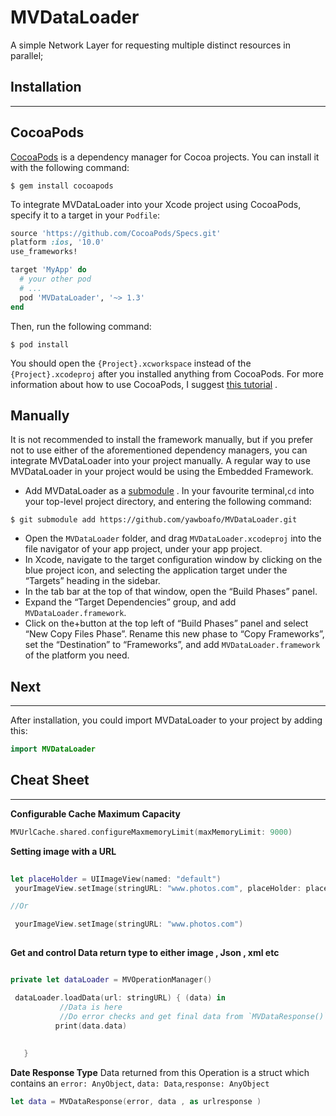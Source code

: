 #  MVDataLoader
A simple Network Layer for requesting  multiple distinct resources in parallel;

## Installation
- - - -
## CocoaPods
 [CocoaPods](http://cocoapods.org/) is a dependency manager for Cocoa projects. You can install it with the following command:

```shell
$ gem install cocoapods
```

To integrate MVDataLoader into your Xcode project using CocoaPods, specify it to a target in your  `Podfile`:

```ruby
source 'https://github.com/CocoaPods/Specs.git'
platform :ios, '10.0'
use_frameworks!

target 'MyApp' do
  # your other pod
  # ...
  pod 'MVDataLoader', '~> 1.3'
end

```

Then, run the following command:
```shell
$ pod install

```

You should open the `{Project}.xcworkspace` instead of the `{Project}.xcodeproj` after you installed anything from CocoaPods.
For more information about how to use CocoaPods, I suggest [this tutorial](http://www.raywenderlich.com/64546/introduction-to-cocoapods-2) .

## Manually
It is not recommended to install the framework manually, but if you prefer not to use either of the aforementioned dependency managers, you can integrate MVDataLoader into your project manually. A regular way to use MVDataLoader in your project would be using the Embedded Framework.

* Add MVDataLoader as a [submodule](http://git-scm.com/docs/git-submodule) . In your favourite terminal,`cd` into your top-level project directory, and entering the following command:

```shell
$ git submodule add https://github.com/yawboafo/MVDataLoader.git
```

* Open the `MVDataLoader` folder, and drag `MVDataLoader.xcodeproj` into the file navigator of your app project, under your app project.
* In Xcode, navigate to the target configuration window by clicking on the blue project icon, and selecting the application target under the “Targets” heading in the sidebar.
* In the tab bar at the top of that window, open the “Build Phases” panel.
* Expand the “Target Dependencies” group, and add `MVDataLoader.framework`.
* Click on the+button at the top left of “Build Phases” panel and select “New Copy Files Phase”. Rename this new phase to “Copy Frameworks”, set the “Destination” to “Frameworks”, and add `MVDataLoader.framework` of the platform you need.


## Next
- - - -
After installation, you could import MVDataLoader to your project by adding this:

```swift
import MVDataLoader
```


## Cheat Sheet
- - - -
**Configurable Cache  Maximum Capacity**

```swift
MVUrlCache.shared.configureMaxmemoryLimit(maxMemoryLimit: 9000)
```


**Setting image with a URL**
```swift
 
let placeHolder = UIImageView(named: "default")
 yourImageView.setImage(stringURL: "www.photos.com", placeHolder: placeHolder)

//Or

 yourImageView.setImage(stringURL: "www.photos.com")
    
```

**Get and control Data return  type to either image , Json , xml etc**

```swift

private let dataLoader = MVOperationManager()

 dataLoader.loadData(url: stringURL) { (data) in
           //Data is here 
           //Do error checks and get final data from `MVDataResponse()`
          print(data.data)
        
         
   }
```

**Date Response Type**
Data returned from this Operation is   a struct which contains an `error: AnyObject`, `data: Data`,`response: AnyObject`

```swift
let data = MVDataResponse(error, data , as urlresponse )
```

